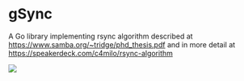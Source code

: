 # gSync

A Go library implementing rsync algorithm described at https://www.samba.org/~tridge/phd_thesis.pdf and in more detail at https://speakerdeck.com/c4milo/rsync-algorithm

![](https://cldup.com/pABHKqXl3p.png)
